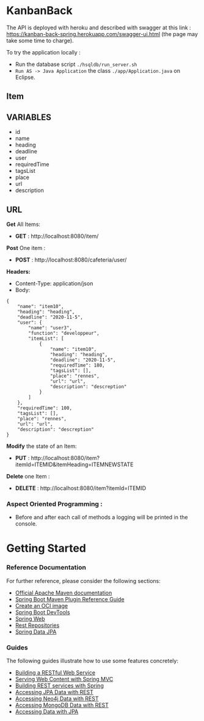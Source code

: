 # KanbanBack 
The API is deployed with heroku and described with swagger at this link : https://kanban-back-spring.herokuapp.com/swagger-ui.html (the page may take some time to charge).

To try the application locally :

- Run the database script `./hsqldb/run_server.sh`
- `Run AS -> Java Application` the class `./app/Application.java` on Eclipse.

## Item

## VARIABLES

- id
- name
- heading
- deadline
- user
- requiredTime
- tagsList
- place
- url
- description

## URL

**Get** All Items:

- **GET** : http://localhost:8080/item/

**Post** One item :

- **POST** : http://localhost:8080/cafeteria/user/

**Headers:**

- Content-Type: application/json
- Body:

```
{
    "name": "item10",
    "heading": "heading",
    "deadline": "2020-11-5",
    "user": {
        "name": "user3",
        "function": "developpeur",
        "itemList": [
            {
                "name": "item10",
                "heading": "heading",
                "deadline": "2020-11-5",
                "requiredTime": 180,
                "tagsList": [],
                "place": "rennes",
                "url": "url",
                "description": "descreption"
            }
        ]
    },
    "requiredTime": 100,
    "tagsList": [],
    "place": "rennes",
    "url": "url",
    "description": "descreption"
}
```

**Modify** the state of an Item:

- **PUT** : http://localhost:8080/item?itemId=ITEMID&itemHeading=ITEMNEWSTATE

**Delete** one Item :

- **DELETE** : http://localhost:8080/item?itemId=ITEMID

### **Aspect Oriented Programming :** 

- Before and after each call of methods a logging will be printed in the console.

# Getting Started

### Reference Documentation
For further reference, please consider the following sections:

* [Official Apache Maven documentation](https://maven.apache.org/guides/index.html)
* [Spring Boot Maven Plugin Reference Guide](https://docs.spring.io/spring-boot/docs/2.3.5.RELEASE/maven-plugin/reference/html/)
* [Create an OCI image](https://docs.spring.io/spring-boot/docs/2.3.5.RELEASE/maven-plugin/reference/html/#build-image)
* [Spring Boot DevTools](https://docs.spring.io/spring-boot/docs/2.3.5.RELEASE/reference/htmlsingle/#using-boot-devtools)
* [Spring Web](https://docs.spring.io/spring-boot/docs/2.3.5.RELEASE/reference/htmlsingle/#boot-features-developing-web-applications)
* [Rest Repositories](https://docs.spring.io/spring-boot/docs/2.3.5.RELEASE/reference/htmlsingle/#howto-use-exposing-spring-data-repositories-rest-endpoint)
* [Spring Data JPA](https://docs.spring.io/spring-boot/docs/2.3.5.RELEASE/reference/htmlsingle/#boot-features-jpa-and-spring-data)

### Guides
The following guides illustrate how to use some features concretely:

* [Building a RESTful Web Service](https://spring.io/guides/gs/rest-service/)
* [Serving Web Content with Spring MVC](https://spring.io/guides/gs/serving-web-content/)
* [Building REST services with Spring](https://spring.io/guides/tutorials/bookmarks/)
* [Accessing JPA Data with REST](https://spring.io/guides/gs/accessing-data-rest/)
* [Accessing Neo4j Data with REST](https://spring.io/guides/gs/accessing-neo4j-data-rest/)
* [Accessing MongoDB Data with REST](https://spring.io/guides/gs/accessing-mongodb-data-rest/)
* [Accessing Data with JPA](https://spring.io/guides/gs/accessing-data-jpa/)


